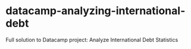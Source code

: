 # datacamp-analyzing-international-debt

Full solution to Datacamp project: Analyze International Debt Statistics
